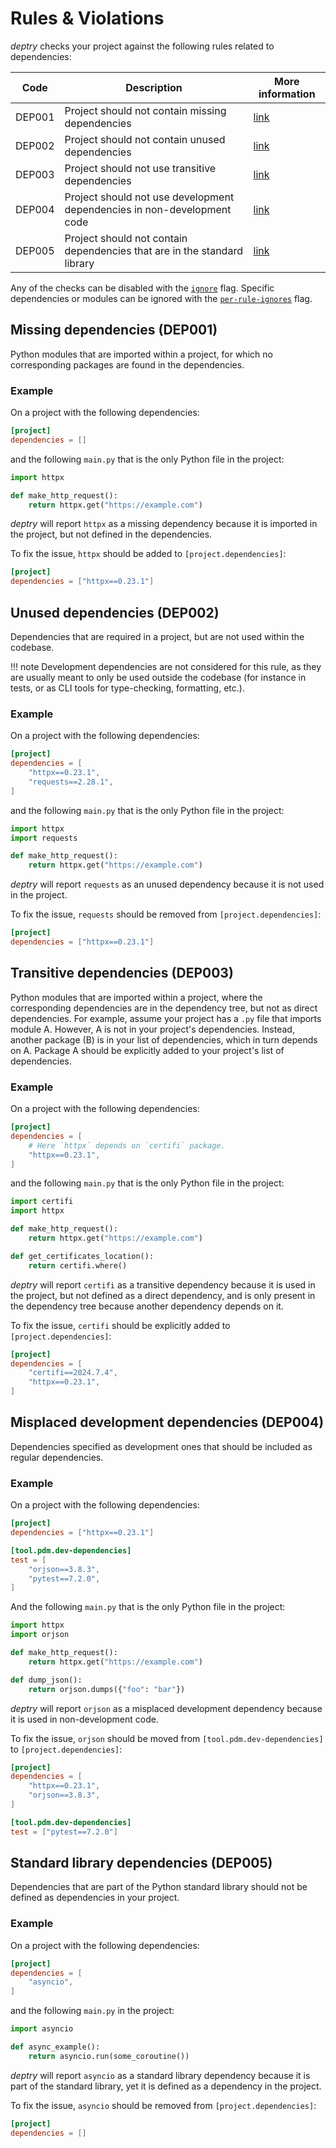 # Rules & Violations

_deptry_ checks your project against the following rules related to dependencies:

| Code   | Description                        | More information                                    |
|--------|------------------------------------| ----------------------------------------------------|
| DEP001 | Project should not contain missing dependencies               | [link](#missing-dependencies-dep001)                |
| DEP002 | Project should not contain unused dependencies               | [link](#unused-dependencies-dep002)                 |
| DEP003 | Project should not use transitive dependencies            | [link](#transitive-dependencies-dep003)             |
| DEP004 | Project should not use development dependencies in non-development code | [link](#misplaced-development-dependencies-dep004)  |
| DEP005 | Project should not contain dependencies that are in the standard library    | [link](#standard-library-dependencies-dep005)       |

Any of the checks can be disabled with the [`ignore`](usage.md#ignore) flag. Specific dependencies or modules can be
ignored with the [`per-rule-ignores`](usage.md#per-rule-ignores) flag.

## Missing dependencies (DEP001)

Python modules that are imported within a project, for which no corresponding packages are found in the dependencies.

### Example

On a project with the following dependencies:

```toml
[project]
dependencies = []
```

and the following `main.py` that is the only Python file in the project:

```python
import httpx

def make_http_request():
    return httpx.get("https://example.com")
```

_deptry_ will report `httpx` as a missing dependency because it is imported in the project, but not defined in the dependencies.

To fix the issue, `httpx` should be added to `[project.dependencies]`:

```toml
[project]
dependencies = ["httpx==0.23.1"]
```

## Unused dependencies (DEP002)

Dependencies that are required in a project, but are not used within the codebase.

!!! note
    Development dependencies are not considered for this rule, as they are usually meant to only be used outside the codebase (for instance in tests, or as CLI tools for type-checking, formatting, etc.).

### Example

On a project with the following dependencies:

```toml
[project]
dependencies = [
    "httpx==0.23.1",
    "requests==2.28.1",
]
```

and the following `main.py` that is the only Python file in the project:

```python
import httpx
import requests

def make_http_request():
    return httpx.get("https://example.com")
```

_deptry_ will report `requests` as an unused dependency because it is not used in the project.

To fix the issue, `requests` should be removed from `[project.dependencies]`:

```toml
[project]
dependencies = ["httpx==0.23.1"]
```

## Transitive dependencies (DEP003)

Python modules that are imported within a project, where the corresponding dependencies are in the dependency tree, but not as direct dependencies.
For example, assume your project has a `.py` file that imports module A. However, A is not in your project's dependencies. Instead, another package (B) is in your list of dependencies, which in turn depends on A. Package A should be explicitly added to your project's list of dependencies.

### Example

On a project with the following dependencies:

```toml
[project]
dependencies = [
    # Here `httpx` depends on `certifi` package.
    "httpx==0.23.1",
]
```

and the following `main.py` that is the only Python file in the project:

```python
import certifi
import httpx

def make_http_request():
    return httpx.get("https://example.com")

def get_certificates_location():
    return certifi.where()
```

_deptry_ will report `certifi` as a transitive dependency because it is used in the project, but not defined as a direct dependency, and is only present in the dependency tree because another dependency depends on it.

To fix the issue, `certifi` should be explicitly added to `[project.dependencies]`:

```toml
[project]
dependencies = [
    "certifi==2024.7.4",
    "httpx==0.23.1",
]
```

## Misplaced development dependencies (DEP004)

Dependencies specified as development ones that should be included as regular dependencies.

### Example

On a project with the following dependencies:

```toml
[project]
dependencies = ["httpx==0.23.1"]

[tool.pdm.dev-dependencies]
test = [
    "orjson==3.8.3",
    "pytest==7.2.0",
]
```

And the following `main.py` that is the only Python file in the project:

```python
import httpx
import orjson

def make_http_request():
    return httpx.get("https://example.com")

def dump_json():
    return orjson.dumps({"foo": "bar"})
```

_deptry_ will report `orjson` as a misplaced development dependency because it is used in non-development code.

To fix the issue, `orjson` should be moved from `[tool.pdm.dev-dependencies]` to `[project.dependencies]`:


```toml
[project]
dependencies = [
    "httpx==0.23.1",
    "orjson==3.8.3",
]

[tool.pdm.dev-dependencies]
test = ["pytest==7.2.0"]
```

## Standard library dependencies (DEP005)

Dependencies that are part of the Python standard library should not be defined as dependencies in your project.

### Example

On a project with the following dependencies:

```toml
[project]
dependencies = [
    "asyncio",
]
```

and the following `main.py` in the project:

```python
import asyncio

def async_example():
    return asyncio.run(some_coroutine())
```

_deptry_ will report `asyncio` as a standard library dependency because it is part of the standard library, yet it is defined as a dependency in the project.

To fix the issue, `asyncio` should be removed from `[project.dependencies]`:

```toml
[project]
dependencies = []
```
